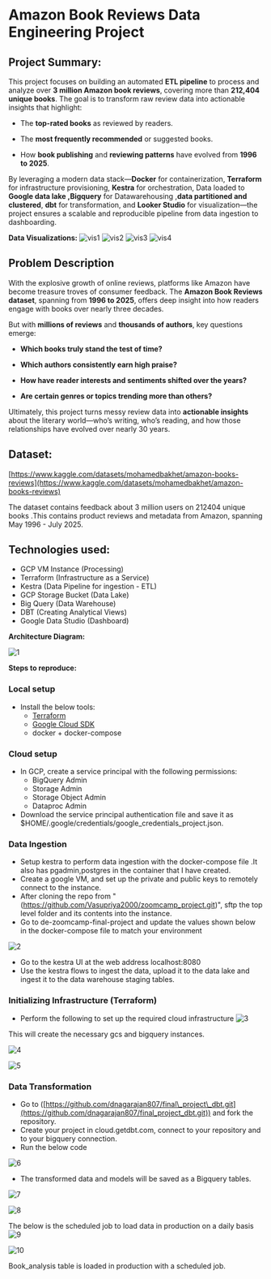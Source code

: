 

# **Amazon Book Reviews Data Engineering Project**

## **Project Summary:**

This project focuses on building an automated **ETL pipeline** to process and analyze over **3 million Amazon book reviews**, covering more than **212,404 unique books**. The goal is to transform raw review data into actionable insights that highlight:

* The **top-rated books** as reviewed by readers.

* The **most frequently recommended** or suggested books.

* How **book publishing** and **reviewing patterns** have evolved from **1996 to 2025**.

By leveraging a modern data stack—**Docker** for containerization, **Terraform** for infrastructure provisioning, **Kestra** for orchestration, Data loaded to **Google data lake ,Bigquery** for Datawarehousing ,**data partitioned and clustered**,  **dbt** for transformation, and **Looker Studio** for visualization—the project ensures a scalable and reproducible pipeline from data ingestion to dashboarding.

**Data Visualizations:**
![vis1](https://github.com/user-attachments/assets/3b51b131-116c-4f69-ad2c-802ddddcc3e8)
![vis2](https://github.com/user-attachments/assets/3731dbf1-1556-49d4-a408-61380375dc37)
![vis3](https://github.com/user-attachments/assets/7f447eb5-a4ae-4c04-b554-1351e1c27240)
![vis4](https://github.com/user-attachments/assets/e5c4851a-d6d6-4d21-8bf5-14a74b73de65)



## **Problem Description**

With the explosive growth of online reviews, platforms like Amazon have become treasure troves of consumer feedback. The **Amazon Book Reviews dataset**, spanning from **1996 to 2025**, offers deep insight into how readers engage with books over nearly three decades.

But with **millions of reviews** and **thousands of authors**, key questions emerge:

*  **Which books truly stand the test of time?**

*  **Which authors consistently earn high praise?**

*  **How have reader interests and sentiments shifted over the years?**

*  **Are certain genres or topics trending more than others?**

Ultimately, this project turns messy review data into **actionable insights** about the literary world—who’s writing, who’s reading, and how those relationships have evolved over nearly 30 years.

##  **Dataset:**

[https://www.kaggle.com/datasets/mohamedbakhet/amazon-books-reviews](https://www.kaggle.com/datasets/mohamedbakhet/amazon-books-reviews)

The dataset contains feedback about 3 million users on 212404 unique books .This contains product reviews and metadata from Amazon, spanning May 1996 \- July 2025\.

## **Technologies used:**

* GCP VM Instance (Processing)  
* Terraform (Infrastructure as a Service)  
* Kestra (Data Pipeline for ingestion  \- ETL)  
* GCP Storage Bucket (Data Lake)  
* Big Query (Data Warehouse)  
* DBT (Creating Analytical Views)  
* Google Data Studio (Dashboard)

**Architecture Diagram:**

![1](https://github.com/user-attachments/assets/cd36d245-9d4d-442b-9e12-53c43fad3378)

**Steps to reproduce:**

### **Local setup**

* Install the below tools:  
  * [Terraform](https://www.terraform.io/downloads)  
  * [Google Cloud SDK](https://cloud.google.com/sdk/docs/install-sdk#deb)  
  * docker \+ docker-compose

### **Cloud setup**

* In GCP, create a service principal with the following permissions:  
  * BigQuery Admin  
  * Storage Admin  
  * Storage Object Admin  
  * Dataproc Admin  
* Download the service principal authentication file and save it as $HOME/.google/credentials/google\_credentials\_project.json.

### **Data Ingestion**

* Setup kestra to perform data ingestion with the docker-compose file .It also has pgadmin,postgres in the container that I have created.  
* Create a google VM, and set up the private and public keys to remotely connect to the instance.  
* After cloning the repo from "(https://github.com/Vasupriya2000/zoomcamp_project.git)", sftp the top level folder and its contents into the instance.  
* Go to de-zoomcamp-final-project and update the values shown below in the docker-compose file to match your environment

![2](https://github.com/user-attachments/assets/8f466a18-6f69-449e-985b-aac7878738b5)


* Go to the kestra UI at the web address localhost:8080   
* Use the kestra flows to ingest the data, upload it to the data lake and ingest it to the data warehouse staging tables.

### **Initializing Infrastructure (Terraform)**

* Perform the following to set up the required cloud infrastructure
  ![3](https://github.com/user-attachments/assets/f241697d-c9bf-42e6-a74b-08a3cc02763a)


This will create the necessary gcs and bigquery instances.

![4](https://github.com/user-attachments/assets/9560dcdd-4026-400b-aca1-3083d066dbfd)

![5](https://github.com/user-attachments/assets/23ab99d4-0cb4-4d12-88d2-f1a05c6d6370)


### **Data Transformation**

* Go to ([https://github.com/dnagarajan807/final\_project\_dbt.git](https://github.com/dnagarajan807/final_project_dbt.git)) and fork the repository.  
* Create your project in cloud.getdbt.com, connect to your repository and to your bigquery connection.  
* Run the below code

![6](https://github.com/user-attachments/assets/c381c20a-4495-4f64-b4c4-4be17d7aaf03)


* The transformed data and models will be saved as a Bigquery tables.

![7](https://github.com/user-attachments/assets/4507a304-2eb6-4a77-9a7b-caa2d17e92e1)

![8](https://github.com/user-attachments/assets/2f135891-30fc-4e78-a2e8-31e795efbb62)

The below is the scheduled job to load data in production on a daily basis
![9](https://github.com/user-attachments/assets/e65d2fee-b26b-4896-b903-70c46dbf4525)

![10](https://github.com/user-attachments/assets/7a7c3a01-77ff-45c0-9920-2a40d43edf5a)

Book\_analysis table is loaded in production with a scheduled job.



